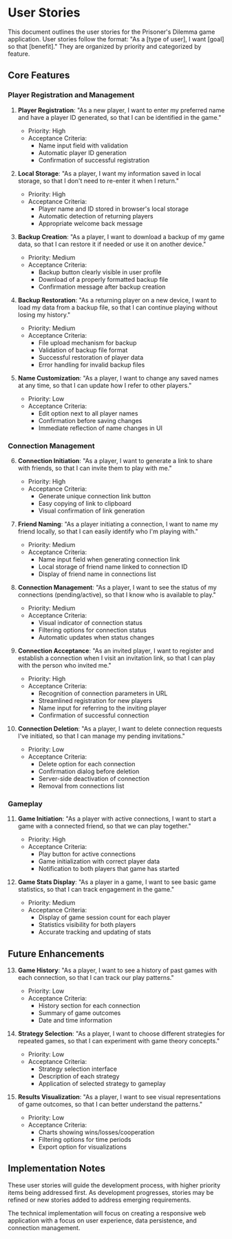# User Stories

This document outlines the user stories for the Prisoner's Dilemma game application. User stories follow the format: "As a [type of user], I want [goal] so that [benefit]." They are organized by priority and categorized by feature.

## Core Features

### Player Registration and Management

1. **Player Registration**:
   "As a new player, I want to enter my preferred name and have a player ID generated, so that I can be identified in the game."
   - Priority: High
   - Acceptance Criteria:
     - Name input field with validation
     - Automatic player ID generation
     - Confirmation of successful registration

2. **Local Storage**:
   "As a player, I want my information saved in local storage, so that I don't need to re-enter it when I return."
   - Priority: High
   - Acceptance Criteria:
     - Player name and ID stored in browser's local storage
     - Automatic detection of returning players
     - Appropriate welcome back message

3. **Backup Creation**:
   "As a player, I want to download a backup of my game data, so that I can restore it if needed or use it on another device."
   - Priority: Medium
   - Acceptance Criteria:
     - Backup button clearly visible in user profile
     - Download of a properly formatted backup file
     - Confirmation message after backup creation

4. **Backup Restoration**:
   "As a returning player on a new device, I want to load my data from a backup file, so that I can continue playing without losing my history."
   - Priority: Medium
   - Acceptance Criteria:
     - File upload mechanism for backup
     - Validation of backup file format
     - Successful restoration of player data
     - Error handling for invalid backup files

5. **Name Customization**:
   "As a player, I want to change any saved names at any time, so that I can update how I refer to other players."
   - Priority: Low
   - Acceptance Criteria:
     - Edit option next to all player names
     - Confirmation before saving changes
     - Immediate reflection of name changes in UI

### Connection Management

6. **Connection Initiation**:
   "As a player, I want to generate a link to share with friends, so that I can invite them to play with me."
   - Priority: High
   - Acceptance Criteria:
     - Generate unique connection link button
     - Easy copying of link to clipboard
     - Visual confirmation of link generation

7. **Friend Naming**:
   "As a player initiating a connection, I want to name my friend locally, so that I can easily identify who I'm playing with."
   - Priority: Medium
   - Acceptance Criteria:
     - Name input field when generating connection link
     - Local storage of friend name linked to connection ID
     - Display of friend name in connections list

8. **Connection Management**:
   "As a player, I want to see the status of my connections (pending/active), so that I know who is available to play."
   - Priority: Medium
   - Acceptance Criteria:
     - Visual indicator of connection status
     - Filtering options for connection status
     - Automatic updates when status changes

9. **Connection Acceptance**:
   "As an invited player, I want to register and establish a connection when I visit an invitation link, so that I can play with the person who invited me."
   - Priority: High
   - Acceptance Criteria:
     - Recognition of connection parameters in URL
     - Streamlined registration for new players
     - Name input for referring to the inviting player
     - Confirmation of successful connection

10. **Connection Deletion**:
    "As a player, I want to delete connection requests I've initiated, so that I can manage my pending invitations."
    - Priority: Low
    - Acceptance Criteria:
      - Delete option for each connection
      - Confirmation dialog before deletion
      - Server-side deactivation of connection
      - Removal from connections list

### Gameplay

11. **Game Initiation**:
    "As a player with active connections, I want to start a game with a connected friend, so that we can play together."
    - Priority: High
    - Acceptance Criteria:
      - Play button for active connections
      - Game initialization with correct player data
      - Notification to both players that game has started

12. **Game Stats Display**:
    "As a player in a game, I want to see basic game statistics, so that I can track engagement in the game."
    - Priority: Medium
    - Acceptance Criteria:
      - Display of game session count for each player
      - Statistics visibility for both players
      - Accurate tracking and updating of stats

## Future Enhancements

13. **Game History**:
    "As a player, I want to see a history of past games with each connection, so that I can track our play patterns."
    - Priority: Low
    - Acceptance Criteria:
      - History section for each connection
      - Summary of game outcomes
      - Date and time information

14. **Strategy Selection**:
    "As a player, I want to choose different strategies for repeated games, so that I can experiment with game theory concepts."
    - Priority: Low
    - Acceptance Criteria:
      - Strategy selection interface
      - Description of each strategy
      - Application of selected strategy to gameplay

15. **Results Visualization**:
    "As a player, I want to see visual representations of game outcomes, so that I can better understand the patterns."
    - Priority: Low
    - Acceptance Criteria:
      - Charts showing wins/losses/cooperation
      - Filtering options for time periods
      - Export option for visualizations

## Implementation Notes

These user stories will guide the development process, with higher priority items being addressed first. As development progresses, stories may be refined or new stories added to address emerging requirements.

The technical implementation will focus on creating a responsive web application with a focus on user experience, data persistence, and connection management.